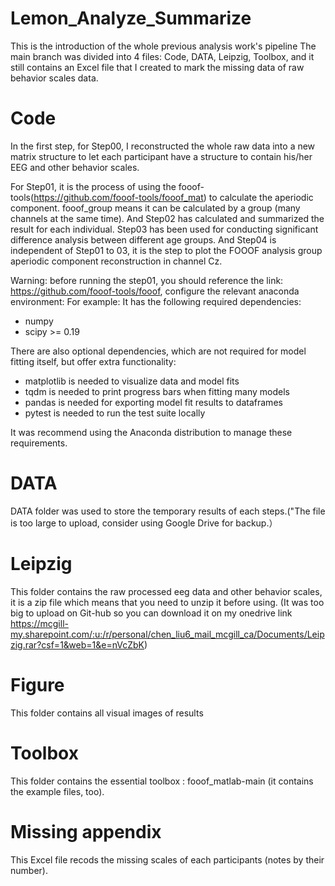 # Lemon_Analyze_Summarize
This is the introduction of the whole previous analysis work's pipeline
The main branch was divided into 4 files: Code, DATA, Leipzig, Toolbox, and it still contains an Excel file that I created to mark the missing data of raw behavior scales data.

# Code
In the first step, for Step00, I reconstructed the whole raw data into a new matrix structure to let each participant have a structure to contain his/her EEG and other behavior scales.

For Step01, it is the process of using the fooof-tools(https://github.com/fooof-tools/fooof_mat) to calculate the aperiodic component. fooof_group means it can be calculated by a group (many channels at the same time). And Step02 has calculated and summarized the result for each individual. Step03 has been used for conducting significant difference analysis between different age groups. And Step04 is independent of Step01 to 03, it is the step to plot the FOOOF analysis group aperiodic component reconstruction in channel Cz.

Warning: before running the step01, you should reference the link: https://github.com/fooof-tools/fooof, configure the relevant anaconda environment:
For example: 
It has the following required dependencies:

- numpy
- scipy >= 0.19
  
 There are also optional dependencies, which are not required for model fitting itself, but offer extra functionality:

- matplotlib is needed to visualize data and model fits
- tqdm is needed to print progress bars when fitting many models
- pandas is needed for exporting model fit results to dataframes
- pytest is needed to run the test suite locally

It was recommend using the Anaconda distribution to manage these requirements.

# DATA 
DATA folder was used to store the temporary results of each steps.("The file is too large to upload, consider using Google Drive for backup.） 

# Leipzig 
This folder contains the raw processed eeg data and other behavior scales, it is a zip file which means that you need to unzip it before using.
(It was too big to upload on Git-hub so you can download it on my onedrive link https://mcgill-my.sharepoint.com/:u:/r/personal/chen_liu6_mail_mcgill_ca/Documents/Leipzig.rar?csf=1&web=1&e=nVcZbK)

# Figure
This folder contains all visual images of results

# Toolbox
This folder contains the essential toolbox : fooof_matlab-main (it contains the example files, too).

# Missing appendix
This Excel file recods the missing scales of each participants (notes by their number).
